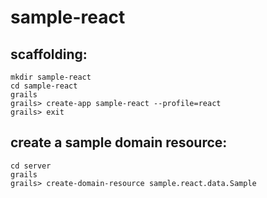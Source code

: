 # sample-react

## scaffolding:
```
mkdir sample-react
cd sample-react
grails
grails> create-app sample-react --profile=react
grails> exit
```

## create a sample domain resource:
```
cd server
grails
grails> create-domain-resource sample.react.data.Sample
```
